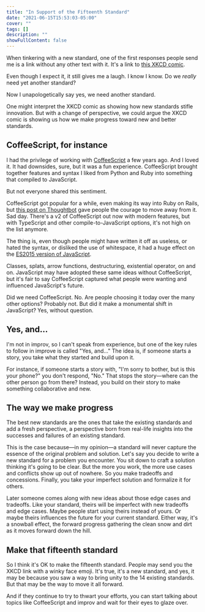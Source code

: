 ```yaml
---
title: "In Support of the Fifteenth Standard"
date: "2021-06-15T15:53:03-05:00"
cover: ""
tags: []
description: ""
showFullContent: false
---
```


When tinkering with a new standard, one of the first responses people send me is a link without any other text with it. It's a link to [this XKCD comic](https://xkcd.com/927/).

Even though I expect it, it still gives me a laugh. I know I know. Do we *really* need yet another standard?

Now I unapologetically say yes, we need another standard.

One might interpret the XKCD comic as showing how new standards stifle innovation. But with a change of perspective, we could argue the XKCD comic is showing us how we make progress toward new and better standards.

## CoffeeScript, for instance

I had the privilege of working with [CoffeeScript](https://developers.google.com/web/shows/ttt/series-2/es2015) a few years ago. And I loved it. It had downsides, sure, but it was a fun experience. CoffeeScript brought together features and syntax I liked from Python and Ruby into something that compiled to JavaScript.

But not everyone shared this sentiment.

CoffeeScript got popular for a while, even making its way into Ruby on Rails, but [this post on Thoughtbot](https://thoughtbot.com/blog/replace-coffeescript-with-es6) gave people the courage to move away from it. Sad day. There's a v2 of CoffeeScript out now with modern features, but with TypeScript and other compile-to-JavaScript options, it's not high on the list anymore.

The thing is, even though people might have written it off as useless, or hated the syntax, or disliked the use of whitespace, it had a huge effect on the [ES2015 version of JavaScript](https://developers.google.com/web/shows/ttt/series-2/es2015).

Classes, splats, arrow functions, destructuring, existential operator, on and on. JavaScript may have adopted these same ideas without CoffeeScript, but it's fair to say CoffeeScript captured what people were wanting and influenced JavaScript's future.

Did we need CoffeeScript. No. Are people choosing it today over the many other options? Probably not. But did it make a monumental shift in JavaScript? Yes, without question.

## Yes, and...

I'm not in improv, so I can't speak from experience, but one of the key rules to follow in improve is called "Yes, and..." The idea is, if someone starts a story, you take what they started and build upon it.

For instance, if someone starts a story with, "I'm sorry to bother, but is this your phone?" you don't respond, "No." That stops the story—where can the other person go from there? Instead, you build on their story to make something collaborative and new.

## The way we make progress

The best new standards are the ones that take the existing standards and add a fresh perspective, a perspective born from real-life insights into the successes and failures of an existing standard.

This is the case because—in my opinion—a standard will never capture the essence of the original problem and solution. Let's say you decide to write a new standard for a problem you encounter. You sit down to craft a solution thinking it's going to be clear. But the more you work, the more use cases and conflicts show up out of nowhere. So you make tradeoffs and concessions. Finally, you take your imperfect solution and formalize it for others.

Later someone comes along with new ideas about those edge cases and tradeoffs. Like your standard, theirs will be imperfect with new tradeoffs and edge cases. Maybe people start using theirs instead of yours. Or maybe theirs influences the future for your current standard. Either way, it's a snowball effect, the forward progress gathering the clean snow and dirt as it moves forward down the hill.

## Make that fifteenth standard

So I think it's OK to make the fifteenth standard. People may send you the XKCD link with a winky face emoji. It's true, it's a new standard, and yes, it may be because you saw a way to bring unity to the 14 existing standards. But that may be the way to move it all forward.

And if they continue to try to thwart your efforts, you can start talking about topics like CoffeeScript and improv and wait for their eyes to glaze over.

